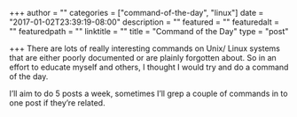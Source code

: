+++
author = ""
categories = ["command-of-the-day", "linux"]
date = "2017-01-02T23:39:19-08:00"
description = ""
featured = ""
featuredalt = ""
featuredpath = ""
linktitle = ""
title = "Command of the Day"
type = "post"

+++
There are lots of really interesting commands on Unix/ Linux systems that are either poorly documented or are plainly forgotten about. So in an effort to educate myself and others, I thought I would try and do a command of the day.

I’ll aim to do 5 posts a week, sometimes I’ll grep a couple of commands in to one post if they’re related.